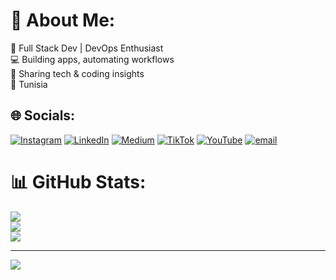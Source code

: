 # 💫 About Me:
🚀 Full Stack Dev | DevOps Enthusiast<br>💻 Building apps, automating workflows<br>🎥 Sharing tech & coding insights<br>📍 Tunisia


## 🌐 Socials:
[![Instagram](https://img.shields.io/badge/Instagram-%23E4405F.svg?logo=Instagram&logoColor=white)](https://instagram.com/souhailbenbrik) [![LinkedIn](https://img.shields.io/badge/LinkedIn-%230077B5.svg?logo=linkedin&logoColor=white)](https://linkedin.com/in/souhail-ben-brik) [![Medium](https://img.shields.io/badge/Medium-12100E?logo=medium&logoColor=white)](https://medium.com/@benbriksouhail43) [![TikTok](https://img.shields.io/badge/TikTok-%23000000.svg?logo=TikTok&logoColor=white)](https://tiktok.com/@souhailbenbrik1) [![YouTube](https://img.shields.io/badge/YouTube-%23FF0000.svg?logo=YouTube&logoColor=white)](https://youtube.com/@codegleam) [![email](https://img.shields.io/badge/Email-D14836?logo=gmail&logoColor=white)](mailto:benbriksouhail43@gmail.com) 


# 📊 GitHub Stats:
![](https://github-readme-stats.vercel.app/api?username=SOUHAILBENBRIK&theme=dark&hide_border=false&include_all_commits=true&count_private=true)<br/>
![](https://nirzak-streak-stats.vercel.app/?user=SOUHAILBENBRIK&theme=dark&hide_border=false)<br/>
![](https://github-readme-stats.vercel.app/api/top-langs/?username=SOUHAILBENBRIK&theme=dark&hide_border=false&include_all_commits=true&count_private=true&layout=compact)

---
[![](https://visitcount.itsvg.in/api?id=SOUHAILBENBRIK&icon=0&color=0)](https://visitcount.itsvg.in)

<!-- Proudly created with GPRM ( https://gprm.itsvg.in ) -->
